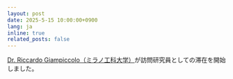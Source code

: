 ```yaml
---
layout: post
date: 2025-5-15 10:00:00+0900
lang: ja
inline: true
related_posts: false
---
```


[Dr. Riccardo Giampiccolo（ミラノ工科大学）](https://www.deib.polimi.it/eng/people/details/967806)が訪問研究員としての滞在を開始しました。

